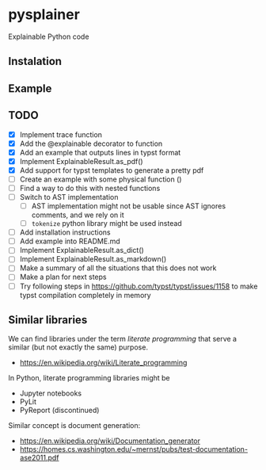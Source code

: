 # pysplainer
Explainable Python code

## Instalation

## Example

## TODO

- [x] Implement trace function
- [x] Add the @explainable decorator to function
- [x] Add an example that outputs lines in typst format
- [x] Implement ExplainableResult.as_pdf()
- [x] Add support for typst templates to generate a pretty pdf
- [ ] Create an example with some physical function ()
- [ ] Find a way to do this with nested functions
- [ ] Switch to AST implementation
  - [ ] AST implementation might not be usable since AST ignores comments, and we rely on it
  - [ ] `tokenize` python library might be used instead
- [ ] Add installation instructions
- [ ] Add example into README.md
- [ ] Implement ExplainableResult.as_dict()
- [ ] Implement ExplainableResult.as_markdown()
- [ ] Make a summary of all the situations that this does not work
- [ ] Make a plan for next steps
- [ ] Try following steps in https://github.com/typst/typst/issues/1158 to make typst compilation completely in memory
 
## Similar libraries

We can find libraries under the term _literate programming_ that serve a similar (but not exactly the same) purpose. 

- https://en.wikipedia.org/wiki/Literate_programming

In Python, literate programming libraries might be

- Jupyter notebooks
- PyLit
- PyReport (discontinued)

Similar concept is document generation:
- https://en.wikipedia.org/wiki/Documentation_generator
- https://homes.cs.washington.edu/~mernst/pubs/test-documentation-ase2011.pdf